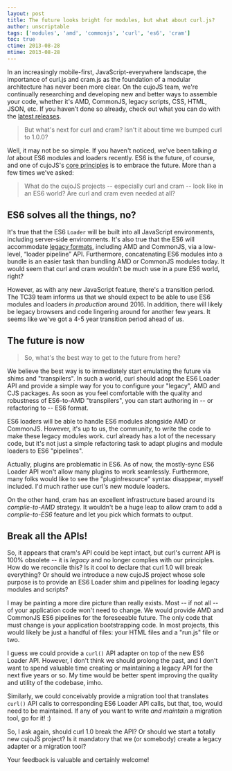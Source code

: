 ```yaml
---
layout: post
title: The future looks bright for modules, but what about curl.js?
author: unscriptable
tags: ['modules', 'amd', 'commonjs', 'curl', 'es6', 'cram']
toc: true
ctime: 2013-08-28
mtime: 2013-08-28
---
```


In an increasingly mobile-first, JavaScript-everywhere landscape, the
importance of curl.js and cram.js as the foundation of a modular
architecture has never been more clear.  On the cujoJS team,
we're continually researching and developing new and better ways
to assemble your code, whether it's AMD, CommonJS, legacy scripts,
CSS, HTML, JSON, etc. If you haven’t done so already, check out what
you can do with the [latest releases](new-cram-and-curl-releases/).

> But what's next for curl and cram?  Isn't it about time we bumped curl to
1.0.0?

Well, it may not be so simple.  If you haven't noticed, we've been talking
*a lot* about ES6 modules and loaders recently.  ES6 is the future, of
course, and one of cujoJS's [core principles](http://cujojs.com/manifesto.html)
is to embrace the future.  More than a few times we’ve asked:

> What do the cujoJS projects -- especially curl and cram -- look like in an
ES6 world?  Are curl and cram even needed at all?

<a name="jump"></a>

## ES6 solves all the things, no?

It's true that the ES6 `Loader` will be built into all JavaScript environments,
including server-side environments.  It's also true that the ES6 will
accommodate [legacy formats](https://gist.github.com/wycats/51c96e3adcdb3a68cbc3/),
including AMD and CommonJS, via a low-level, “loader pipeline” API.
Furthermore, concatenating ES6 modules into a bundle is an easier task than
bundling AMD or CommonJS modules today.  It would seem that curl and cram
wouldn't be much use in a pure ES6 world, right?

However, as with any new JavaScript feature, there's a transition period.  The
TC39 team informs us that we should expect to be able to use ES6 modules and
loaders *in production* around 2016.  In addition, there will likely be legacy
browsers and code lingering around for another few years.  It seems like we've
got a 4-5 year transition period ahead of us.

## The future is now

> So, what's the best way to get to the future from here?

We believe the best way is to immediately start emulating the future via shims
and "transpilers".  In such a world, curl should adopt the ES6 Loader API and
provide a simple way for you to configure your "legacy", AMD and CJS packages.
As soon as you feel comfortable with the quality and robustness of ES6-to-AMD
"transpilers", you can start authoring in -- or refactoring to -- ES6 format.

ES6 loaders will be able to handle ES6 modules alongside AMD or CommonJS.
However, it's up to us, the community, to write the code to make these legacy
modules work.  curl already has a lot of the necessary code, but it's not just
a simple refactoring task to adapt plugins and module loaders to ES6
"pipelines".

Actually, plugins are problematic in ES6.  As of now, the
mostly-sync ES6 Loader API won't allow many plugins to work seamlessly.
Furthermore, many folks would like to see the "plugin!resource" syntax
disappear, myself included.  I'd much rather use curl's new module loaders.

On the other hand, cram has an excellent infrastructure based around its
*compile-to-AMD* strategy.  It wouldn't be a huge leap to allow cram to add a
*compile-to-ES6* feature and let you pick which formats to output.

## Break all the APIs!

So, it appears that cram's API could be kept intact, but curl's current API is
100% obsolete -- it is _legacy_ and no longer complies with our principles.
How do we reconcile this?
Is it cool to declare that curl 1.0 will break everything?  Or should we
introduce a new cujoJS project whose sole purpose is to provide an ES6 Loader
shim and pipelines for loading legacy modules and scripts?

I may be painting a more dire picture than really exists.  Most -- if not all
-- of your application code won't need to change.  We would provide AMD and
CommonJS ES6 pipelines for the foreseeable future.  The only code that must
change is your application bootstrapping code.  In most projects, this would
likely be just a handful of files: your HTML files and a "run.js" file or two.

I guess we could provide a `curl()` API adapter on top of the new ES6 Loader
API.  However, I don't think we should prolong the past, and I don't want to
spend valuable time creating or maintaining a legacy API for the next five years
or so.  My time would be better spent improving the quality and utility of the
codebase, imho.

Similarly, we could conceivably provide a migration tool that translates
`curl()` API calls to corresponding ES6 Loader API calls, but that, too, would
need to be maintained.  If any of you want to write *and maintain* a migration
tool, go for it! :)

So, I ask again, should curl 1.0 break the API?  Or should we start a totally
new cujoJS project?  Is it mandatory that we (or somebody) create a legacy
adapter or a migration tool?

Your feedback is valuable and certainly welcome!
